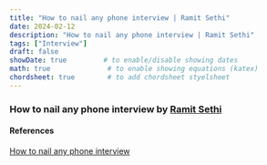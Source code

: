 ```yaml
---
title: "How to nail any phone interview | Ramit Sethi"
date: 2024-02-12
description: "How to nail any phone interview | Ramit Sethi"
tags: ["Interview"]
draft: false
showDate: true         # to enable/disable showing dates
math: true              # to enable showing equations (katex)
chordsheet: true        # to add chordsheet styelsheet
---
```


### How to nail any phone interview by [Ramit Sethi](https://twitter.com/ramit)

#### References
[How to nail any phone interview](https://www.iwillteachyoutoberich.com/phone-interview-tips/)


